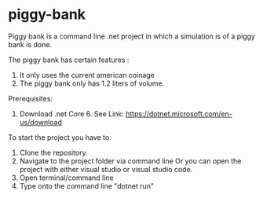 # piggy-bank

Piggy bank is a command line .net project in which a simulation is of a piggy bank is done. 

The piggy bank has certain features :
  1) It only uses the current american coinage
  2) The piggy bank only has 1.2 liters of volume.
  
Prerequisites:
  1) Download .net Core 6. See Link: https://dotnet.microsoft.com/en-us/download
  
To start the project you have to:
  1) Clone the repository.
  2) Navigate to the project folder via command line Or you can open the project with either visual studio or visual studio code.
  3) Open terminal/command line
  4) Type onto the command line "dotnet run"
  
